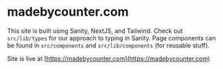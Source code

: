 # madebycounter.com

This site is built using Sanity, NextJS, and Tailwind. Check out `src/lib/types` for our approach to typing in Sanity. Page components can be found in `src/components` and `src/lib/components` (for reusable stuff).

Site is live at [https://madebycounter.com](https://madebycounter.com)
